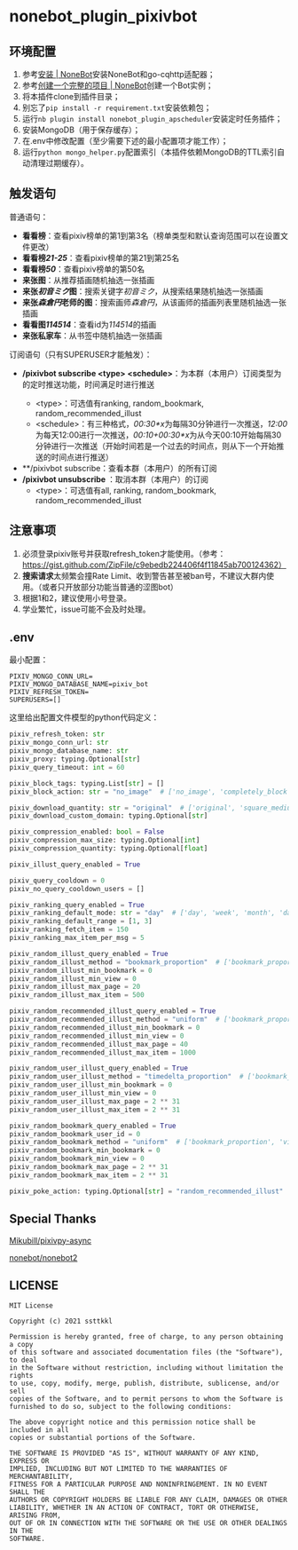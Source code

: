 nonebot_plugin_pixivbot
=====

## 环境配置

1. 参考[安装 | NoneBot](https://v2.nonebot.dev/guide/installation.html)安装NoneBot和go-cqhttp适配器；
2. 参考[创建一个完整的项目 | NoneBot](https://v2.nonebot.dev/guide/creating-a-project.html)创建一个Bot实例；
3. 将本插件clone到插件目录；
4. 别忘了`pip install -r requirement.txt`安装依赖包；
5. 运行`nb plugin install nonebot_plugin_apscheduler`安装定时任务插件；
6. 安装MongoDB（用于保存缓存）；
7. 在.env中修改配置（至少需要下述的最小配置项才能工作）；
8. 运行`python mongo_helper.py`配置索引（本插件依赖MongoDB的TTL索引自动清理过期缓存）。

## 触发语句

普通语句：

- **看看榜**：查看pixiv榜单的第1到第3名（榜单类型和默认查询范围可以在设置文件更改）
- **看看榜*21-25***：查看pixiv榜单的第21到第25名
- **看看榜*50***：查看pixiv榜单的第50名
- **来张图**：从推荐插画随机抽选一张插画
- **来张*初音ミク*图**：搜索关键字*初音ミク*，从搜索结果随机抽选一张插画
- **来张*森倉円*老师的图**：搜索画师*森倉円*，从该画师的插画列表里随机抽选一张插画
- **看看图*114514***：查看id为*114514*的插画
- **来张私家车**：从书签中随机抽选一张插画

订阅语句（只有SUPERUSER才能触发）：

- **/pixivbot subscribe \<type\> \<schedule\>**：为本群（本用户）订阅类型为<type>的定时推送功能，时间满足<schedule>时进行推送
    - \<type\>：可选值有ranking, random_bookmark, random_recommended_illust
    - \<schedule\>：有三种格式，*00:30\*x*为每隔30分钟进行一次推送，*12:00*为每天12:00进行一次推送，*00:10+00:30\*x*为从今天00:10开始每隔30分钟进行一次推送（开始时间若是一个过去的时间点，则从下一个开始推送的时间点进行推送）
- **/pixivbot subscribe：查看本群（本用户）的所有订阅
- **/pixivbot unsubscribe <type>**：取消本群（本用户）的订阅
    - \<type\>：可选值有all, ranking, random_bookmark, random_recommended_illust

## 注意事项

1. 必须登录pixiv账号并获取refresh_token才能使用。（参考：https://gist.github.com/ZipFile/c9ebedb224406f4f11845ab700124362）
2. **搜索请求**太频繁会撞Rate Limit、收到警告甚至被ban号，不建议大群内使用。（或者只开放部分功能当普通的涩图bot）
3. 根据1和2，建议使用小号登录。
4. 学业繁忙，issue可能不会及时处理。

## .env

最小配置：
```
PIXIV_MONGO_CONN_URL=
PIXIV_MONGO_DATABASE_NAME=pixiv_bot
PIXIV_REFRESH_TOKEN=
SUPERUSERS=[]
```

这里给出配置文件模型的python代码定义：

```python
pixiv_refresh_token: str
pixiv_mongo_conn_url: str
pixiv_mongo_database_name: str
pixiv_proxy: typing.Optional[str]
pixiv_query_timeout: int = 60

pixiv_block_tags: typing.List[str] = []
pixiv_block_action: str = "no_image"  # ['no_image', 'completely_block', 'no_reply']

pixiv_download_quantity: str = "original"  # ['original', 'square_medium', 'medium', 'large']
pixiv_download_custom_domain: typing.Optional[str]

pixiv_compression_enabled: bool = False
pixiv_compression_max_size: typing.Optional[int]
pixiv_compression_quantity: typing.Optional[float]

pixiv_illust_query_enabled = True

pixiv_query_cooldown = 0
pixiv_no_query_cooldown_users = []

pixiv_ranking_query_enabled = True
pixiv_ranking_default_mode: str = "day"  # ['day', 'week', 'month', 'day_male', 'day_female', 'week_original', 'week_rookie', 'day_manga']
pixiv_ranking_default_range = [1, 3]
pixiv_ranking_fetch_item = 150
pixiv_ranking_max_item_per_msg = 5

pixiv_random_illust_query_enabled = True
pixiv_random_illust_method = "bookmark_proportion"  # ['bookmark_proportion', 'view_proportion', 'timedelta_proportion', 'uniform']
pixiv_random_illust_min_bookmark = 0
pixiv_random_illust_min_view = 0
pixiv_random_illust_max_page = 20
pixiv_random_illust_max_item = 500

pixiv_random_recommended_illust_query_enabled = True
pixiv_random_recommended_illust_method = "uniform"  # ['bookmark_proportion', 'view_proportion', 'timedelta_proportion', 'uniform']
pixiv_random_recommended_illust_min_bookmark = 0
pixiv_random_recommended_illust_min_view = 0
pixiv_random_recommended_illust_max_page = 40
pixiv_random_recommended_illust_max_item = 1000

pixiv_random_user_illust_query_enabled = True
pixiv_random_user_illust_method = "timedelta_proportion"  # ['bookmark_proportion', 'view_proportion', 'timedelta_proportion', 'uniform']
pixiv_random_user_illust_min_bookmark = 0
pixiv_random_user_illust_min_view = 0
pixiv_random_user_illust_max_page = 2 ** 31
pixiv_random_user_illust_max_item = 2 ** 31

pixiv_random_bookmark_query_enabled = True
pixiv_random_bookmark_user_id = 0
pixiv_random_bookmark_method = "uniform"  # ['bookmark_proportion', 'view_proportion', 'timedelta_proportion', 'uniform']
pixiv_random_bookmark_min_bookmark = 0
pixiv_random_bookmark_min_view = 0
pixiv_random_bookmark_max_page = 2 ** 31
pixiv_random_bookmark_max_item = 2 ** 31

pixiv_poke_action: typing.Optional[str] = "random_recommended_illust"  # ["", "ranking", "random_recommended_illust", "random_bookmark"]
```

## Special Thanks

[Mikubill/pixivpy-async](https://github.com/Mikubill/pixivpy-async)

[nonebot/nonebot2](https://github.com/nonebot/nonebot2)


## LICENSE

```
MIT License

Copyright (c) 2021 ssttkkl

Permission is hereby granted, free of charge, to any person obtaining a copy
of this software and associated documentation files (the "Software"), to deal
in the Software without restriction, including without limitation the rights
to use, copy, modify, merge, publish, distribute, sublicense, and/or sell
copies of the Software, and to permit persons to whom the Software is
furnished to do so, subject to the following conditions:

The above copyright notice and this permission notice shall be included in all
copies or substantial portions of the Software.

THE SOFTWARE IS PROVIDED "AS IS", WITHOUT WARRANTY OF ANY KIND, EXPRESS OR
IMPLIED, INCLUDING BUT NOT LIMITED TO THE WARRANTIES OF MERCHANTABILITY,
FITNESS FOR A PARTICULAR PURPOSE AND NONINFRINGEMENT. IN NO EVENT SHALL THE
AUTHORS OR COPYRIGHT HOLDERS BE LIABLE FOR ANY CLAIM, DAMAGES OR OTHER
LIABILITY, WHETHER IN AN ACTION OF CONTRACT, TORT OR OTHERWISE, ARISING FROM,
OUT OF OR IN CONNECTION WITH THE SOFTWARE OR THE USE OR OTHER DEALINGS IN THE
SOFTWARE.

```